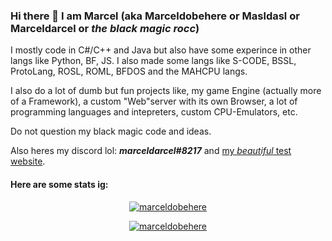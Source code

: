 ### Hi there 👋 I am Marcel (aka Marceldobehere or Masldasl or Marceldarcel or *the black magic rocc*)

I mostly code in C#/C++ and Java but also have some experince in other langs like Python, BF, JS.
I also made some langs like S-CODE, BSSL, ProtoLang, ROSL, ROML, BFDOS and the MAHCPU langs.

I also do a lot of dumb but fun projects like, my game Engine (actually more of a Framework), a custom "Web"server with its own Browser, a lot of programming languages and intepreters, custom CPU-Emulators, etc.

Do not question my black magic code and ideas.

Also heres my discord lol: ***marceldarcel#8217*** and [my *beautiful* test website](https://www.marceldobehere.tk).


#### Here are some stats ig:


<p align="center"> <a href="https://github.com/marceldobehere/"><img src="https://github-profile-trophy.vercel.app/?username=marceldobehere&theme=darkhub&margin-w=15&margin-h=15&column=7" alt="marceldobehere" /></a> </p>

<p align="center"> <a href="https://github.com/marceldobehere/"><img src="https://github-readme-stats.vercel.app/api?username=marceldobehere" alt="marceldobehere" /></a> </p>
